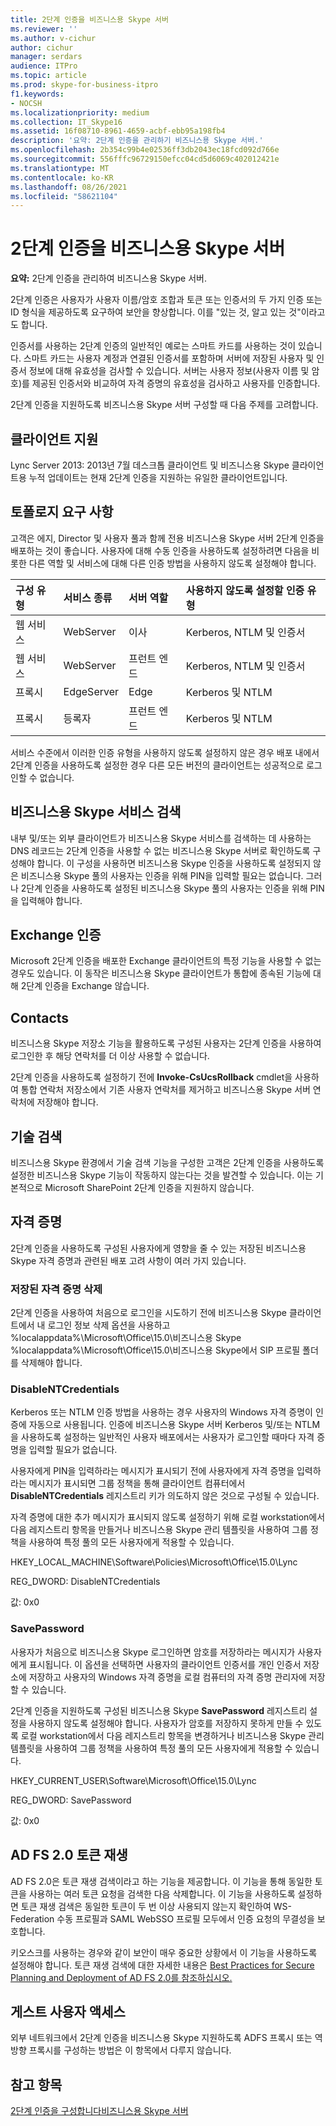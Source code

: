 ```yaml
---
title: 2단계 인증을 비즈니스용 Skype 서버
ms.reviewer: ''
ms.author: v-cichur
author: cichur
manager: serdars
audience: ITPro
ms.topic: article
ms.prod: skype-for-business-itpro
f1.keywords:
- NOCSH
ms.localizationpriority: medium
ms.collection: IT_Skype16
ms.assetid: 16f08710-8961-4659-acbf-ebb95a198fb4
description: '요약: 2단계 인증을 관리하기 비즈니스용 Skype 서버.'
ms.openlocfilehash: 2b354c99b4e02536ff3db2043ec18fcd092d766e
ms.sourcegitcommit: 556fffc96729150efcc04cd5d6069c402012421e
ms.translationtype: MT
ms.contentlocale: ko-KR
ms.lasthandoff: 08/26/2021
ms.locfileid: "58621104"
---
```

# <a name="manage-two-factor-authentication-in-skype-for-business-server"></a>2단계 인증을 비즈니스용 Skype 서버
 
**요약:** 2단계 인증을 관리하여 비즈니스용 Skype 서버.
  
2단계 인증은 사용자가 사용자 이름/암호 조합과 토큰 또는 인증서의 두 가지 인증 또는 ID 형식을 제공하도록 요구하여 보안을 향상합니다. 이를 "있는 것, 알고 있는 것"이라고도 합니다. 
  
인증서를 사용하는 2단계 인증의 일반적인 예로는 스마트 카드를 사용하는 것이 있습니다. 스마트 카드는 사용자 계정과 연결된 인증서를 포함하며 서버에 저장된 사용자 및 인증서 정보에 대해 유효성을 검사할 수 있습니다. 서버는 사용자 정보(사용자 이름 및 암호)를 제공된 인증서와 비교하여 자격 증명의 유효성을 검사하고 사용자를 인증합니다.
  
2단계 인증을 지원하도록 비즈니스용 Skype 서버 구성할 때 다음 주제를 고려합니다.
  
## <a name="client-support"></a>클라이언트 지원

Lync Server 2013: 2013년 7월 데스크톱 클라이언트 및 비즈니스용 Skype 클라이언트용 누적 업데이트는 현재 2단계 인증을 지원하는 유일한 클라이언트입니다.
  
## <a name="topology-requirements"></a>토폴로지 요구 사항

고객은 에지, Director 및 사용자 풀과 함께 전용 비즈니스용 Skype 서버 2단계 인증을 배포하는 것이 좋습니다. 사용자에 대해 수동 인증을 사용하도록 설정하려면 다음을 비롯한 다른 역할 및 서비스에 대해 다른 인증 방법을 사용하지 않도록 설정해야 합니다.
  
|**구성 유형**|**서비스 종류**|**서버 역할**|**사용하지 않도록 설정할 인증 유형**|
|:-----|:-----|:-----|:-----|
|웹 서비스  <br/> |WebServer  <br/> |이사  <br/> |Kerberos, NTLM 및 인증서  <br/> |
|웹 서비스  <br/> |WebServer  <br/> |프런트 엔드  <br/> |Kerberos, NTLM 및 인증서  <br/> |
|프록시  <br/> |EdgeServer  <br/> |Edge  <br/> |Kerberos 및 NTLM  <br/> |
|프록시  <br/> |등록자  <br/> |프런트 엔드  <br/> |Kerberos 및 NTLM  <br/> |
   
서비스 수준에서 이러한 인증 유형을 사용하지 않도록 설정하지 않은 경우 배포 내에서 2단계 인증을 사용하도록 설정한 경우 다른 모든 버전의 클라이언트는 성공적으로 로그인할 수 없습니다.
  
## <a name="skype-for-business-service-discovery"></a>비즈니스용 Skype 서비스 검색

내부 및/또는 외부 클라이언트가 비즈니스용 Skype 서비스를 검색하는 데 사용하는 DNS 레코드는 2단계 인증을 사용할 수 없는 비즈니스용 Skype 서버로 확인하도록 구성해야 합니다. 이 구성을 사용하면 비즈니스용 Skype 인증을 사용하도록 설정되지 않은 비즈니스용 Skype 풀의 사용자는 인증을 위해 PIN을 입력할 필요는 없습니다. 그러나 2단계 인증을 사용하도록 설정된 비즈니스용 Skype 풀의 사용자는 인증을 위해 PIN을 입력해야 합니다.
  
## <a name="exchange-authentication"></a>Exchange 인증

Microsoft 2단계 인증을 배포한 Exchange 클라이언트의 특정 기능을 사용할 수 없는 경우도 있습니다. 이 동작은 비즈니스용 Skype 클라이언트가 통합에 종속된 기능에 대해 2단계 인증을 Exchange 않습니다.
  
## <a name="contacts"></a>Contacts

비즈니스용 Skype 저장소 기능을 활용하도록 구성된 사용자는 2단계 인증을 사용하여 로그인한 후 해당 연락처를 더 이상 사용할 수 없습니다.
  
2단계 인증을 사용하도록 설정하기 전에 **Invoke-CsUcsRollback** cmdlet을 사용하여 통합 연락처 저장소에서 기존 사용자 연락처를 제거하고 비즈니스용 Skype 서버 연락처에 저장해야 합니다.
  
## <a name="skill-search"></a>기술 검색

비즈니스용 Skype 환경에서 기술 검색 기능을 구성한 고객은 2단계 인증을 사용하도록 설정한 비즈니스용 Skype 기능이 작동하지 않는다는 것을 발견할 수 있습니다. 이는 기본적으로 Microsoft SharePoint 2단계 인증을 지원하지 않습니다.
  
## <a name="credentials"></a>자격 증명

2단계 인증을 사용하도록 구성된 사용자에게 영향을 줄 수 있는 저장된 비즈니스용 Skype 자격 증명과 관련된 배포 고려 사항이 여러 가지 있습니다.
  
### <a name="deleting-saved-credentials"></a>저장된 자격 증명 삭제

2단계  인증을 사용하여 처음으로 로그인을 시도하기 전에 비즈니스용 Skype 클라이언트에서 내 로그인 정보 삭제 옵션을 사용하고 %localappdata%\Microsoft\Office\15.0\비즈니스용 Skype %localappdata%\Microsoft\Office\15.0\비즈니스용 Skype에서 SIP 프로필 폴더를 삭제해야 합니다.
  
### <a name="disablentcredentials"></a>DisableNTCredentials

Kerberos 또는 NTLM 인증 방법을 사용하는 경우 사용자의 Windows 자격 증명이 인증에 자동으로 사용됩니다. 인증에 비즈니스용 Skype 서버 Kerberos 및/또는 NTLM을 사용하도록 설정하는 일반적인 사용자 배포에서는 사용자가 로그인할 때마다 자격 증명을 입력할 필요가 없습니다.
  
사용자에게 PIN을 입력하라는 메시지가 표시되기 전에 사용자에게 자격 증명을 입력하라는 메시지가 표시되면 그룹 정책을 통해 클라이언트 컴퓨터에서 **DisableNTCredentials** 레지스트리 키가 의도하지 않은 것으로 구성될 수 있습니다.
  
자격 증명에 대한 추가 메시지가 표시되지 않도록 설정하기 위해 로컬 workstation에서 다음 레지스트리 항목을 만들거나 비즈니스용 Skype 관리 템플릿을 사용하여 그룹 정책을 사용하여 특정 풀의 모든 사용자에게 적용할 수 있습니다.
  
HKEY_LOCAL_MACHINE\Software\Policies\Microsoft\Office\15.0\Lync
  
REG_DWORD: DisableNTCredentials

값: 0x0
  
### <a name="savepassword"></a>SavePassword

사용자가 처음으로 비즈니스용 Skype 로그인하면 암호를 저장하라는 메시지가 사용자에게 표시됩니다. 이 옵션을 선택하면 사용자의 클라이언트 인증서를 개인 인증서 저장소에 저장하고 사용자의 Windows 자격 증명을 로컬 컴퓨터의 자격 증명 관리자에 저장할 수 있습니다.
  
2단계 인증을 지원하도록 구성된 비즈니스용 Skype **SavePassword** 레지스트리 설정을 사용하지 않도록 설정해야 합니다. 사용자가 암호를 저장하지 못하게 만들 수 있도록 로컬 workstation에서 다음 레지스트리 항목을 변경하거나 비즈니스용 Skype 관리 템플릿을 사용하여 그룹 정책을 사용하여 특정 풀의 모든 사용자에게 적용할 수 있습니다.
  
HKEY_CURRENT_USER\Software\Microsoft\Office\15.0\Lync
  
REG_DWORD: SavePassword
  
값: 0x0
  
## <a name="ad-fs-20-token-replay"></a>AD FS 2.0 토큰 재생

AD FS 2.0은 토큰 재생 검색이라고 하는 기능을 제공합니다. 이 기능을 통해 동일한 토큰을 사용하는 여러 토큰 요청을 검색한 다음 삭제합니다. 이 기능을 사용하도록 설정하면 토큰 재생 검색은 동일한 토큰이 두 번 이상 사용되지 않는지 확인하여 WS-Federation 수동 프로필과 SAML WebSSO 프로필 모두에서 인증 요청의 무결성을 보호합니다.
  
키오스크를 사용하는 경우와 같이 보안이 매우 중요한 상황에서 이 기능을 사용하도록 설정해야 합니다. 토큰 재생 검색에 대한 자세한 내용은 [Best Practices for Secure Planning and Deployment of AD FS 2.0를 참조하십시오.](/previous-versions/windows/it-pro/windows-server-2008-R2-and-2008/ff630160(v=ws.10))
  
## <a name="guest-user-access"></a>게스트 사용자 액세스

외부 네트워크에서 2단계 인증을 비즈니스용 Skype 지원하도록 ADFS 프록시 또는 역방향 프록시를 구성하는 방법은 이 항목에서 다루지 않습니다.
  
## <a name="see-also"></a>참고 항목

[2단계 인증을 구성합니다비즈니스용 Skype 서버](configure-two-factor.md)
